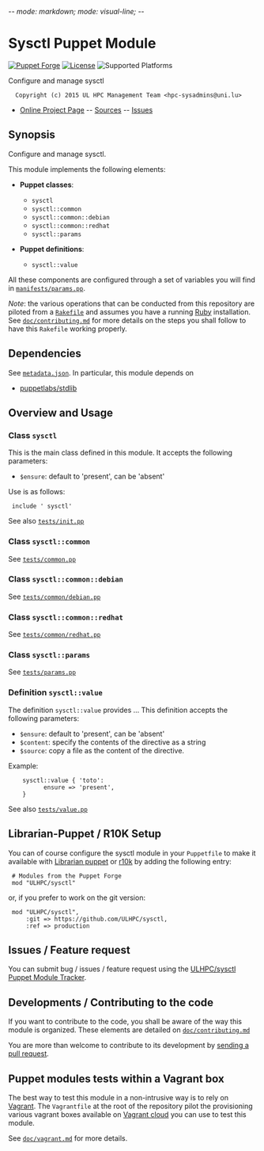 -*- mode: markdown; mode: visual-line;  -*-

# Sysctl Puppet Module 

[![Puppet Forge](http://img.shields.io/puppetforge/v/ULHPC/sysctl.svg)](https://forge.puppetlabs.com/ULHPC/sysctl)
[![License](http://img.shields.io/:license-gpl3.0-blue.svg)](LICENSE)
![Supported Platforms](http://img.shields.io/badge/platform-debian-lightgrey.svg)

Configure and manage sysctl

      Copyright (c) 2015 UL HPC Management Team <hpc-sysadmins@uni.lu>
      

* [Online Project Page](https://github.com/ULHPC/sysctl)  -- [Sources](https://github.com/ULHPC/sysctl) -- [Issues](https://github.com/ULHPC/sysctl/issues)

## Synopsis

Configure and manage sysctl.

This module implements the following elements: 

* __Puppet classes__:
    - `sysctl` 
    - `sysctl::common` 
    - `sysctl::common::debian` 
    - `sysctl::common::redhat` 
    - `sysctl::params` 

* __Puppet definitions__: 
    - `sysctl::value` 

All these components are configured through a set of variables you will find in
[`manifests/params.pp`](manifests/params.pp). 

_Note_: the various operations that can be conducted from this repository are piloted from a [`Rakefile`](https://github.com/ruby/rake) and assumes you have a running [Ruby](https://www.ruby-lang.org/en/) installation.
See [`doc/contributing.md`](doc/contributing.md) for more details on the steps you shall follow to have this `Rakefile` working properly. 

## Dependencies

See [`metadata.json`](metadata.json). In particular, this module depends on 

* [puppetlabs/stdlib](https://forge.puppetlabs.com/puppetlabs/stdlib)

## Overview and Usage

### Class `sysctl`

This is the main class defined in this module.
It accepts the following parameters: 

* `$ensure`: default to 'present', can be 'absent'

Use is as follows:

     include ' sysctl'

See also [`tests/init.pp`](tests/init.pp)

### Class `sysctl::common`

See [`tests/common.pp`](tests/common.pp)
### Class `sysctl::common::debian`

See [`tests/common/debian.pp`](tests/common/debian.pp)
### Class `sysctl::common::redhat`

See [`tests/common/redhat.pp`](tests/common/redhat.pp)
### Class `sysctl::params`

See [`tests/params.pp`](tests/params.pp)

### Definition `sysctl::value`

The definition `sysctl::value` provides ...
This definition accepts the following parameters:

* `$ensure`: default to 'present', can be 'absent'
* `$content`: specify the contents of the directive as a string
* `$source`: copy a file as the content of the directive.

Example:

        sysctl::value { 'toto':
		      ensure => 'present',
        }

See also [`tests/value.pp`](tests/value.pp)


## Librarian-Puppet / R10K Setup

You can of course configure the sysctl module in your `Puppetfile` to make it available with [Librarian puppet](http://librarian-puppet.com/) or
[r10k](https://github.com/adrienthebo/r10k) by adding the following entry:

     # Modules from the Puppet Forge
     mod "ULHPC/sysctl"

or, if you prefer to work on the git version: 

     mod "ULHPC/sysctl", 
         :git => https://github.com/ULHPC/sysctl,
         :ref => production 

## Issues / Feature request

You can submit bug / issues / feature request using the [ULHPC/sysctl Puppet Module Tracker](https://github.com/ULHPC/sysctl/issues). 

## Developments / Contributing to the code 

If you want to contribute to the code, you shall be aware of the way this module is organized. 
These elements are detailed on [`doc/contributing.md`](doc/contributing.md)

You are more than welcome to contribute to its development by [sending a pull request](https://help.github.com/articles/using-pull-requests). 

## Puppet modules tests within a Vagrant box

The best way to test this module in a non-intrusive way is to rely on [Vagrant](http://www.vagrantup.com/).
The `Vagrantfile` at the root of the repository pilot the provisioning various vagrant boxes available on [Vagrant cloud](https://atlas.hashicorp.com/boxes/search?utf8=%E2%9C%93&sort=&provider=virtualbox&q=svarrette) you can use to test this module.

See [`doc/vagrant.md`](doc/vagrant.md) for more details. 


